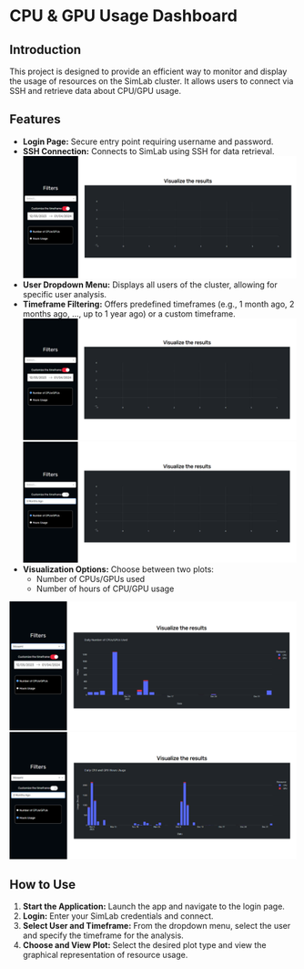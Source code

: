 # CPU & GPU Usage Dashboard

## Introduction
This project is designed to provide an efficient way to monitor and display the usage of resources on the SimLab cluster. It allows users to connect via SSH and retrieve data about CPU/GPU usage.

## Features
- **Login Page:** Secure entry point requiring username and password.
- **SSH Connection:** Connects to SimLab using SSH for data retrieval.
![Dashboard](images/Dashboard.png)
- **User Dropdown Menu:** Displays all users of the cluster, allowing for specific user analysis.
- **Timeframe Filtering:** Offers predefined timeframes (e.g., 1 month ago, 2 months ago, ..., up to 1 year ago) or a custom timeframe.
![Custom Timeframe](images/CustomTimeframe.png)
![Predefined Timeframes](images/predefinedTimeframe.png)
- **Visualization Options:** Choose between two plots:
    - Number of CPUs/GPUs used
    - Number of hours of CPU/GPU usage

![Option 1](images/Option1.png)
![Option 2](images/Option2.png)

## How to Use
1. **Start the Application:** Launch the app and navigate to the login page.
2. **Login:** Enter your SimLab credentials and connect.
3. **Select User and Timeframe:** From the dropdown menu, select the user and specify the timeframe for the analysis.
4. **Choose and View Plot:** Select the desired plot type and view the graphical representation of resource usage.
